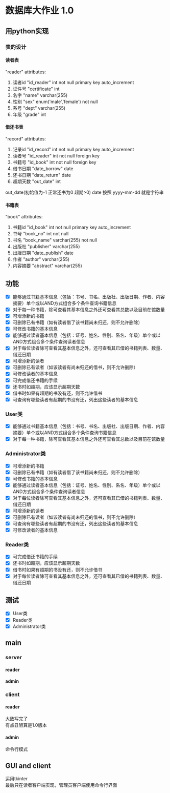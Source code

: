 # 数据库大作业 1.0

## 用python实现

### 表的设计
#### 读者表
"reader"
attributes: 
1. 读者id "id_reader" int not null primary key auto_increment
2. 证件号 "certificate" int
3. 名字 "name" varchar(255) 
4. 性别 "sex" enum('male','female') not null 
5. 系号 "dept" varchar(255) 
6. 年级 "grade" int

#### 借还书表
"record"
attributes: 
1. 记录id "id_record" int not null primary key auto_increment
2. 读者号 "id_reader" int not null foreign key 
3. 书籍号 "id_book" int not null foreign key 
4. 借书日期 "date_borrow" date
5. 还书日期 "date_return" date
6. 超期天数 "out_date" int


out_date(初始值为-1 正常还书为0 超期>0)
date 按照 yyyy-mm-dd 就是字符串


#### 书籍表
"book"
attributes: 
1. 书籍id "id_book" int not null primary key auto_increment
2. 书号 "book_no" int not null
3. 书名 "book_name" varchar(255) not null
4. 出版社 "publisher" varchar(255)
5. 出版日期 "date_publish" date
6. 作者 "author" varchar(255) 
7. 内容摘要 "abstract" varchar(255)


## 功能
- [x] 能够通过书籍基本信息（包括：书号、书名、出版社、出版日期、作者、内容摘要）单个或以AND方式组合多个条件查询书籍信息
- [x] 对于每一种书籍，除可查看其基本信息之外还可查看其总数以及目前在馆数量  
- [x] 可增添新的书籍  
- [x] 可删除已有书籍（如有读者借了该书籍尚未归还，则不允许删除）  
- [x] 可修改书籍的基本信息  
- [x] 能够通过读者基本信息（包括：证号、姓名、性别、系名、年级）单个或以AND方式组合多个条件查询读者信息  
- [x] 对于每位读者除可查看其基本信息之外，还可查看其已借的书籍列表、数量、借还日期  
- [x] 可增添新的读者  
- [x] 可删除已有读者（如该读者有尚未归还的借书，则不允许删除）  
- [x] 可修改读者的基本信息  
- [x] 可完成借还书籍的手续  
- [x] 还书时如超期，应该显示超期天数  
- [x] 借书时如果有超期的书没有还，则不允许借书  
- [x] 可查询有哪些读者有超期的书没有还，列出这些读者的基本信息  

### User类
- [x] 能够通过书籍基本信息（包括：书号、书名、出版社、出版日期、作者、内容摘要）单个或以AND方式组合多个条件查询书籍信息
- [x] 对于每一种书籍，除可查看其基本信息之外还可查看其总数以及目前在馆数量
### Administrator类
- [x] 可增添新的书籍  
- [x] 可删除已有书籍（如有读者借了该书籍尚未归还，则不允许删除）  
- [x] 可修改书籍的基本信息  
- [x] 能够通过读者基本信息（包括：证号、姓名、性别、系名、年级）单个或以AND方式组合多个条件查询读者信息  
- [x] 对于每位读者除可查看其基本信息之外，还可查看其已借的书籍列表、数量、借还日期  
- [x] 可增添新的读者  
- [x] 可删除已有读者（如该读者有尚未归还的借书，则不允许删除）
- [x] 可查询有哪些读者有超期的书没有还，列出这些读者的基本信息
- [x] 可修改读者的基本信息
### Reader类
- [x] 可完成借还书籍的手续  
- [x] 还书时如超期，应该显示超期天数  
- [x] 借书时如果有超期的书没有还，则不允许借书  
- [x] 对于每位读者除可查看其基本信息之外，还可查看其已借的书籍列表、数量、借还日期  

## 测试
- [x] User类
- [x] Reader类
- [x] Administrator类

## main
### server
#### reader
#### admin
### client
#### reader
大致写完了  
有点丑陋算是1.0版本
#### admin
命令行模式
## GUI and client
运用tkinter  
最后只在读者客户端实现，管理员客户端使用命令行界面

